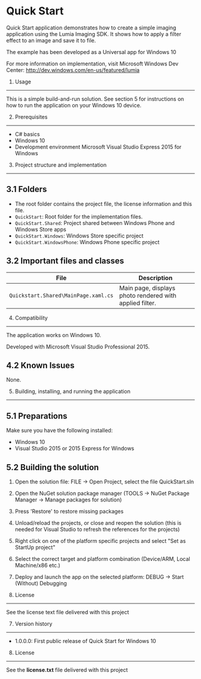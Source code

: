 Quick Start
===============

Quick Start application demonstrates how to create a simple imaging application
using the Lumia Imaging SDK. It shows how to apply a filter effect to an 
image and save it to file.

The example has been developed as a Universal app for Windows 10


For more information on implementation, visit  Microsoft Windows Dev Center:
http://dev.windows.com/en-us/featured/lumia


1. Usage
-------------------------------------------------------------------------------

This is a simple build-and-run solution. See section 5 for instructions on how
to run the application on your Windows 10 device.


2. Prerequisites
-------------------------------------------------------------------------------

* C# basics
* Windows 10
* Development environment Microsoft Visual Studio Express 2015 for Windows


3. Project structure and implementation
-------------------------------------------------------------------------------

3.1 Folders
-----------

* The root folder contains the project file, the license information and this
  file.
* `QuickStart`: Root folder for the implementation files.  
 * `QuickStart.Shared`: Project shared between Windows Phone and Windows Store apps
 * `QuickStart.Windows`: Windows Store specific project
 * `QuickStart.WindowsPhone`: Windows Phone specific project


3.2 Important files and classes
-------------------------------

| File                                 | Description                                             |
| ------------------------------------ | ------------------------------------------------------- |
| `Quickstart.Shared\MainPage.xaml.cs` | Main page, displays photo rendered with applied filter. |


4. Compatibility
-------------------------------------------------------------------------------

The application works on Windows 10.

Developed with Microsoft Visual Studio Professional 2015.


4.2 Known Issues
----------------

None.


5. Building, installing, and running the application
-------------------------------------------------------------------------------

5.1 Preparations
----------------

Make sure you have the following installed:
 * Windows 10
 * Visual Studio 2015 or 2015 Express for Windows

5.2 Building the solution
---------------------------------

1. Open the solution file:
   FILE -> Open Project, select the file QuickStart.sln
2. Open the NuGet solution package manager (TOOLS -> NuGet Package Manager -> Manage packages for solution)
3. Press 'Restore' to restore missing packages
4. Unload/reload the projects, or close and reopen the solution (this is needed for Visual Studio to refresh the references for the projects)
5. Right click on one of the platform specific projects and select "Set as StartUp project"
6. Select the correct target and platform combination (Device/ARM, Local Machine/x86 etc.)
7. Deploy and launch the app on the selected platform:
   DEBUG -> Start (Without) Debugging


6. License
-------------------------------------------------------------------------------

See the license text file delivered with this project


7. Version history
-------------------------------------------------------------------------------

* 1.0.0.0: First public release of Quick Start for Windows 10

8. License
-------
See the **license.txt** file delivered with this project
